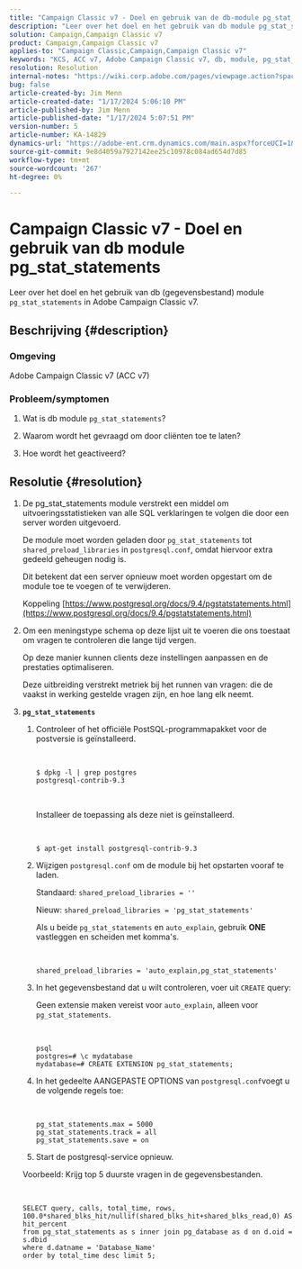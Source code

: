 ```yaml
---
title: "Campaign Classic v7 - Doel en gebruik van de db-module pg_stat_statements"
description: "Leer over het doel en het gebruik van db module pg_stat_statements in Adobe Campaign Classic v7."
solution: Campaign,Campaign Classic v7
product: Campaign,Campaign Classic v7
applies-to: "Campaign Classic,Campaign,Campaign Classic v7"
keywords: "KCS, ACC v7, Adobe Campaign Classic v7, db, module, pg_stat_statement, FAQ, PostgreSQL, postgres"
resolution: Resolution
internal-notes: "https://wiki.corp.adobe.com/pages/viewpage.action?spaceKey=neolane&title=Database+performance+optimization+-+Identify+bottleneck+queries+with+execution+statistics#Databaseperformanceoptimization-Identifybottleneckquerieswithexecutionstatistics-pg_stat_statements"
bug: false
article-created-by: Jim Menn
article-created-date: "1/17/2024 5:06:10 PM"
article-published-by: Jim Menn
article-published-date: "1/17/2024 5:07:51 PM"
version-number: 5
article-number: KA-14829
dynamics-url: "https://adobe-ent.crm.dynamics.com/main.aspx?forceUCI=1&pagetype=entityrecord&etn=knowledgearticle&id=ceb6acb1-5ab5-ee11-a569-6045bd006268"
source-git-commit: 9e8d4059a7927142ee25c10978c084ad654d7d85
workflow-type: tm+mt
source-wordcount: '267'
ht-degree: 0%

---
```


# Campaign Classic v7 - Doel en gebruik van db module pg_stat_statements


Leer over het doel en het gebruik van db (gegevensbestand) module `pg_stat_statements` in Adobe Campaign Classic v7.

## Beschrijving {#description}


### Omgeving

Adobe Campaign Classic v7 (ACC v7)



### Probleem/symptomen

1. Wat is db module `pg_stat_statements`?

2. Waarom wordt het gevraagd om door cliënten toe te laten?

3. Hoe wordt het geactiveerd?


## Resolutie {#resolution}


1. De pg_stat_statements module verstrekt een middel om uitvoeringsstatistieken van alle SQL verklaringen te volgen die door een server worden uitgevoerd.


   De module moet worden geladen door `pg_stat_statements` tot `shared_preload_libraries` in `postgresql.conf`, omdat hiervoor extra gedeeld geheugen nodig is.


   Dit betekent dat een server opnieuw moet worden opgestart om de module toe te voegen of te verwijderen.


   Koppeling [https://www.postgresql.org/docs/9.4/pgstatstatements.html](https://www.postgresql.org/docs/9.4/pgstatstatements.html)
2. Om een meningstype schema op deze lijst uit te voeren die ons toestaat om vragen te controleren die lange tijd vergen.


   Op deze manier kunnen clients deze instellingen aanpassen en de prestaties optimaliseren.


   Deze uitbreiding verstrekt metriek bij het runnen van vragen: die de vaakst in werking gestelde vragen zijn, en hoe lang elk neemt.
3. <b>`pg_stat_statements`</b>

   1. Controleer of het officiële PostSQL-programmapakket voor de postversie is geïnstalleerd.


      <br>

      ```
      $ dpkg -l | grep postgres
      postgresql-contrib-9.3
      ```



      <br>

      Installeer de toepassing als deze niet is geïnstalleerd.


      <br>

      ```
      $ apt-get install postgresql-contrib-9.3
      ```




   2. Wijzigen `postgresql.conf` om de module bij het opstarten vooraf te laden.


      Standaard: `shared_preload_libraries = ''`


      Nieuw: `shared_preload_libraries = 'pg_stat_statements'`


      Als u beide `pg_stat_statements` en `auto_explain`, gebruik <b>ONE</b> vastleggen en scheiden met komma&#39;s.


      <br>

      ```
      shared_preload_libraries = 'auto_explain,pg_stat_statements'
      ```




   3. In het gegevensbestand dat u wilt controleren, voer uit `CREATE` query:


      Geen extensie maken vereist voor `auto_explain`, alleen voor `pg_stat_statements`.


      <br>

      ```
      psql
      postgres=# \c mydatabase
      mydatabase=# CREATE EXTENSION pg_stat_statements;
      ```




   4. In het gedeelte AANGEPASTE OPTIONS van `postgresql.conf`voegt u de volgende regels toe:


      <br>

      ```
      pg_stat_statements.max = 5000
      pg_stat_statements.track = all
      pg_stat_statements.save = on
      ```


   5. Start de postgresql-service opnieuw.



   Voorbeeld: Krijg top 5 duurste vragen in de gegevensbestanden.


   <br>

   ```
   SELECT query, calls, total_time, rows, 100.0*shared_blks_hit/nullif(shared_blks_hit+shared_blks_read,0) AS hit_percent
   from pg_stat_statements as s inner join pg_database as d on d.oid = s.dbid
   where d.datname = 'Database_Name'
   order by total_time desc limit 5;
   ```





